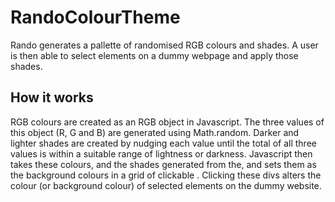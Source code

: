 # RandoColourTheme
Rando generates a pallette of randomised RGB colours and shades. A user is then able to select elements on a dummy webpage and apply those shades. 

## How it works
RGB colours are created as an RGB object in Javascript. The three values of this object (R, G and B) are generated using Math.random. Darker and lighter shades are created by nudging each value until the total of all three values is within a suitable range of lightness or darkness. Javascript then takes these colours, and the shades generated from the, and sets them as the background colours in a grid of clickable <divs>. Clicking these divs alters the colour (or background colour) of selected elements on the dummy website. 
